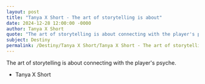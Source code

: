 ```yaml
---
layout: post
title: "Tanya X Short - The art of storytelling is about"
date: 2024-12-28 12:00:00 -0000
author: Tanya X Short
quote: "The art of storytelling is about connecting with the player's psyche."
subject: Destiny
permalink: /Destiny/Tanya X Short/Tanya X Short - The art of storytelling is about
---
```


The art of storytelling is about connecting with the player's psyche.

- Tanya X Short
